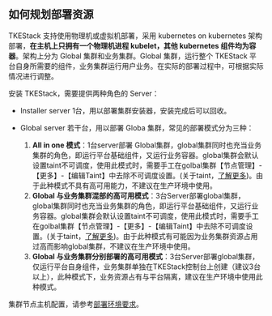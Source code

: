 ## 如何规划部署资源

TKEStack 支持使用物理机或虚拟机部署，采用 kubernetes on kubernetes 架构部署，**在主机上只拥有一个物理机进程 kubelet，其他 kubernetes 组件均为容器**。架构上分为 Global 集群和业务集群。Global 集群，运行整个 TKEStack 平台自身所需要的组件，业务集群运行用户业务。在实际的部署过程中，可根据实际情况进行调整。

安装 TKEStack，需要提供两种角色的 Server：

* Installer server 1台，用以部署集群安装器，安装完成后可以回收。

* Global server 若干台，用以部署 Globa 集群，常见的部署模式分为三种：
  1. **All in one 模式**：1台server部署 Global集群，global集群同时也充当业务集群的角色，即运行平台基础组件，又运行业务容器。global集群会默认设置taint不可调度，使用此模式时，需要手工在golbal集群【节点管理】-【更多】-【编辑Taint】中去除不可调度设置。(关于taint，[了解更多](https://kubernetes.io/docs/concepts/configuration/taint-and-toleration/))。由于此种模式不具有高可用能力，不建议在生产环境中使用。
  2. **Global 与业务集群混部的高可用模式**：3台Server部署global集群，global集群同时也充当业务集群的角色，即运行平台基础组件，又运行业务容器。global集群会默认设置taint不可调度，使用此模式时，需要手工在golbal集群【节点管理】-【更多】-【编辑Taint】中去除不可调度设置。(关于taint，[了解更多](https://kubernetes.io/docs/concepts/configuration/taint-and-toleration/))。由于此种模式有可能因为业务集群资源占用过高而影响global集群，不建议在生产环境中使用。
  3. **Global 与业务集群分别部署的高可用模式**：3台Server部署global集群，仅运行平台自身组件，业务集群单独在TKEStack控制台上创建（建议3台以上），此种模式下，业务资源占有与平台隔离，建议在生产环境中使用此种模式。

集群节点主机配置，请参考[部署环境要求](../../installation/installation-requirement.md)。